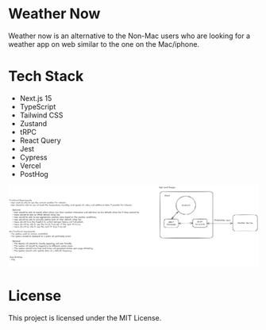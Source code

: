 # Weather Now
Weather now is an alternative to the Non-Mac users who are looking for a weather app on web similar to the one on the Mac/iphone.

# Tech Stack
- Next.js 15
- TypeScript
- Tailwind CSS
- Zustand
- tRPC
- React Query
- Jest
- Cypress
- Vercel
- PostHog

![System Design](sys.png)

# License
This project is licensed under the MIT License.
